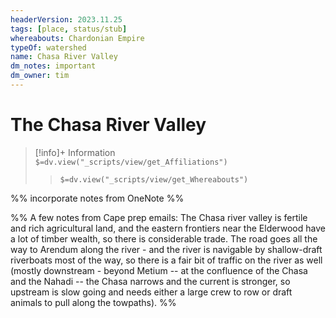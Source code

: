 ```yaml
---
headerVersion: 2023.11.25
tags: [place, status/stub]
whereabouts: Chardonian Empire
typeOf: watershed
name: Chasa River Valley
dm_notes: important
dm_owner: tim
---
```

# The Chasa River Valley
>[!info]+ Information  
> `$=dv.view("_scripts/view/get_Affiliations")`  
>> `$=dv.view("_scripts/view/get_Whereabouts")`

%% incorporate notes from OneNote %%

%% A few notes from Cape prep emails:
The Chasa river valley is fertile and rich agricultural land, and the eastern frontiers near the Elderwood have a lot of timber wealth, so there is considerable trade. The road goes all the way to Arendum along the river - and the river is navigable by shallow-draft riverboats most of the way, so there is a fair bit of traffic on the river as well (mostly downstream - beyond Metium -- at the confluence of the Chasa and the Nahadi -- the Chasa narrows and the current is stronger, so upstream is slow going and needs either a large crew to row or draft animals to pull along the towpaths).
%%